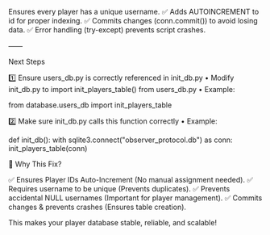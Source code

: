 Ensures every player has a unique username.
✅ Adds AUTOINCREMENT to id for proper indexing.
✅ Commits changes (conn.commit()) to avoid losing data.
✅ Error handling (try-except) prevents script crashes.

——

Next Steps

1️⃣ Ensure users_db.py is correctly referenced in init_db.py
	•	Modify init_db.py to import init_players_table() from users_db.py
	•	Example:

from database.users_db import init_players_table



2️⃣ Make sure init_db.py calls this function correctly
	•	Example:

def init_db():
    with sqlite3.connect("observer_protocol.db") as conn:
        init_players_table(conn)

🔹 Why This Fix?

✅ Ensures Player IDs Auto-Increment (No manual assignment needed).
✅ Requires username to be unique (Prevents duplicates).
✅ Prevents accidental NULL usernames (Important for player management).
✅ Commits changes & prevents crashes (Ensures table creation).

This makes your player database stable, reliable, and scalable! 